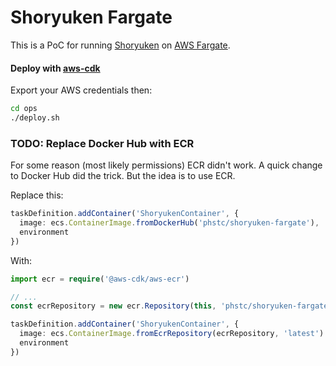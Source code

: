 
# Shoryuken Fargate

This is a PoC for running [Shoryuken](https://github.com/phstc/shoryuken) on [AWS Fargate](https://aws.amazon.com/fargate/).

#### Deploy with [aws-cdk](https://github.com/awslabs/aws-cdk)

Export your AWS credentials then:

```sh
cd ops
./deploy.sh
```

### TODO: Replace Docker Hub with ECR

For some reason (most likely permissions) ECR didn't work. A quick change to Docker Hub did the trick. But the idea is to use ECR.

Replace this:

```typescript
taskDefinition.addContainer('ShoryukenContainer', {
  image: ecs.ContainerImage.fromDockerHub('phstc/shoryuken-fargate'),
  environment
})
```

With:

```typescript
import ecr = require('@aws-cdk/aws-ecr')

// ...
const ecrRepository = new ecr.Repository(this, 'phstc/shoryuken-fargate')

taskDefinition.addContainer('ShoryukenContainer', {
  image: ecs.ContainerImage.fromEcrRepository(ecrRepository, 'latest')
  environment
})
```